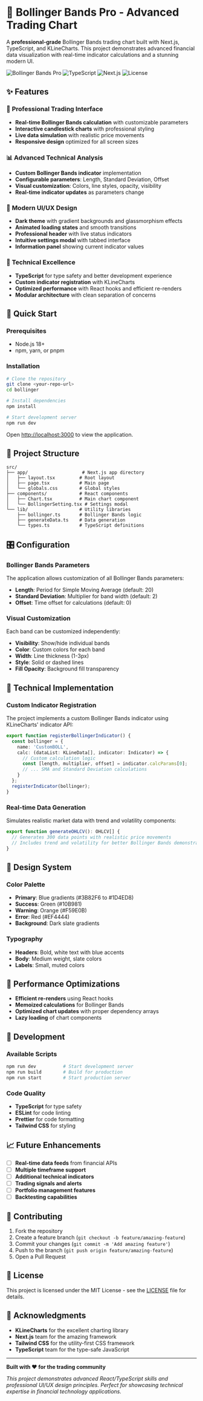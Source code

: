 # 🚀 Bollinger Bands Pro - Advanced Trading Chart

A **professional-grade** Bollinger Bands trading chart built with Next.js, TypeScript, and KLineCharts. This project demonstrates advanced financial data visualization with real-time indicator calculations and a stunning modern UI.

![Bollinger Bands Pro](https://img.shields.io/badge/Status-Production%20Ready-brightgreen)
![TypeScript](https://img.shields.io/badge/TypeScript-100%25-blue)
![Next.js](https://img.shields.io/badge/Next.js-15.5.2-black)
![License](https://img.shields.io/badge/License-MIT-green)

## ✨ Features

### 🎯 **Professional Trading Interface**
- **Real-time Bollinger Bands calculation** with customizable parameters
- **Interactive candlestick charts** with professional styling
- **Live data simulation** with realistic price movements
- **Responsive design** optimized for all screen sizes

### 📊 **Advanced Technical Analysis**
- **Custom Bollinger Bands indicator** implementation
- **Configurable parameters**: Length, Standard Deviation, Offset
- **Visual customization**: Colors, line styles, opacity, visibility
- **Real-time indicator updates** as parameters change

### 🎨 **Modern UI/UX Design**
- **Dark theme** with gradient backgrounds and glassmorphism effects
- **Animated loading states** and smooth transitions
- **Professional header** with live status indicators
- **Intuitive settings modal** with tabbed interface
- **Information panel** showing current indicator values

### 🔧 **Technical Excellence**
- **TypeScript** for type safety and better development experience
- **Custom indicator registration** with KLineCharts
- **Optimized performance** with React hooks and efficient re-renders
- **Modular architecture** with clean separation of concerns

## 🚀 Quick Start

### Prerequisites
- Node.js 18+ 
- npm, yarn, or pnpm

### Installation

```bash
# Clone the repository
git clone <your-repo-url>
cd bollinger

# Install dependencies
npm install

# Start development server
npm run dev
```

Open [http://localhost:3000](http://localhost:3000) to view the application.

## 📁 Project Structure

```
src/
├── app/                    # Next.js app directory
│   ├── layout.tsx         # Root layout
│   ├── page.tsx           # Main page
│   └── globals.css        # Global styles
├── components/            # React components
│   ├── Chart.tsx          # Main chart component
│   └── BollingerSetting.tsx # Settings modal
└── lib/                   # Utility libraries
    ├── bollinger.ts       # Bollinger Bands logic
    ├── generateData.ts    # Data generation
    └── types.ts           # TypeScript definitions
```

## 🎛️ Configuration

### Bollinger Bands Parameters

The application allows customization of all Bollinger Bands parameters:

- **Length**: Period for Simple Moving Average (default: 20)
- **Standard Deviation**: Multiplier for band width (default: 2)
- **Offset**: Time offset for calculations (default: 0)

### Visual Customization

Each band can be customized independently:
- **Visibility**: Show/hide individual bands
- **Color**: Custom colors for each band
- **Width**: Line thickness (1-3px)
- **Style**: Solid or dashed lines
- **Fill Opacity**: Background fill transparency

## 🔬 Technical Implementation

### Custom Indicator Registration

The project implements a custom Bollinger Bands indicator using KLineCharts' indicator API:

```typescript
export function registerBollingerIndicator() {
  const bollinger = {
    name: 'CustomBOLL',
    calc: (dataList: KLineData[], indicator: Indicator) => {
      // Custom calculation logic
      const [length, multiplier, offset] = indicator.calcParams[0];
      // ... SMA and Standard Deviation calculations
    }
  };
  registerIndicator(bollinger);
}
```

### Real-time Data Generation

Simulates realistic market data with trend and volatility components:

```typescript
export function generateOHLCV(): OHLCV[] {
  // Generates 300 data points with realistic price movements
  // Includes trend and volatility for better Bollinger Bands demonstration
}
```

## 🎨 Design System

### Color Palette
- **Primary**: Blue gradients (#3B82F6 to #1D4ED8)
- **Success**: Green (#10B981)
- **Warning**: Orange (#F59E0B)
- **Error**: Red (#EF4444)
- **Background**: Dark slate gradients

### Typography
- **Headers**: Bold, white text with blue accents
- **Body**: Medium weight, slate colors
- **Labels**: Small, muted colors

## 🚀 Performance Optimizations

- **Efficient re-renders** using React hooks
- **Memoized calculations** for Bollinger Bands
- **Optimized chart updates** with proper dependency arrays
- **Lazy loading** of chart components

## 🔧 Development

### Available Scripts

```bash
npm run dev          # Start development server
npm run build        # Build for production
npm run start        # Start production server
```

### Code Quality

- **TypeScript** for type safety
- **ESLint** for code linting
- **Prettier** for code formatting
- **Tailwind CSS** for styling

## 📈 Future Enhancements

- [ ] **Real-time data feeds** from financial APIs
- [ ] **Multiple timeframe support**
- [ ] **Additional technical indicators**
- [ ] **Trading signals and alerts**
- [ ] **Portfolio management features**
- [ ] **Backtesting capabilities**

## 🤝 Contributing

1. Fork the repository
2. Create a feature branch (`git checkout -b feature/amazing-feature`)
3. Commit your changes (`git commit -m 'Add amazing feature'`)
4. Push to the branch (`git push origin feature/amazing-feature`)
5. Open a Pull Request

## 📄 License

This project is licensed under the MIT License - see the [LICENSE](LICENSE) file for details.

## 🙏 Acknowledgments

- **KLineCharts** for the excellent charting library
- **Next.js** team for the amazing framework
- **Tailwind CSS** for the utility-first CSS framework
- **TypeScript** team for the type-safe JavaScript

---

**Built with ❤️ for the trading community**

*This project demonstrates advanced React/TypeScript skills and professional UI/UX design principles. Perfect for showcasing technical expertise in financial technology applications.*
